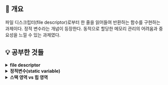 ## 📘 개요

파일 디스크립터(file descriptor)로부터 한 줄을 읽어들여 반환하는 함수를 구현하는 과제이다. 정적 변수라는 개념이 등장한다. 동적으로 할당한 메모리 관리의 어려움과 중요성을 느낄 수 있는 과제였다.

## 💡 공부한 것들

<details>
<summary><b>file descriptor</b></summary>
 
 - 파일 디스크립터는 프로세스에서 열린 파일의 목록을 관리하는 테이블(file descriptor table)의 인덱스로 파일 디스크립터를 이용해 해당 파일의 주소를 참조하여 접근할 수 있다.
 - File descriptor table은 PCB(Process Control Block)에 저장된다.
 - 파일 디스크립터는 0 이상의 정수값을 가지며 0은 표준 입력, 1은 표준 출력, 2는 표준 에러로 기본적으로 할당된다.
 - 따라서 프로세스에서 파일을 열거나 생성하면 3번부터 차례대로 할당받게 된다.
 > 참고: [get_next_line](https://80000coding.oopy.io/4d3eba5f-5d2d-4bec-b0a2-fa058d67c643#56d19da82b7847a89d0eca867a9a2484)
<br>
</details>

<details>
<summary><b>정적변수(static variable)</b></summary>

 - 정적변수는 전역변수처럼 프로그램이 시작될때 메모리에 생성되고 프로그램이 종료될때 소멸되는 변수이다.
 - 이때 초기값이 있으면 Data 영역에 생성되고 초기값이 없으면 BSS 영역에 생성되어 초기값으로 0이 들어간다고 한다.
 - 정적변수는 다시 정적 지역변수와 정적 전역변수로 나뉘는데 정적 지역변수는 함수의 중괄호 안에서만 사용할 수 있고 정적 전역변수는 해당 소스파일 내부에서만 사용할 수 있다.
 > 따라서 전역변수처럼 extern 키워드를 이용해 외부 파일에서 참조하는 것이 불가능하다.
 - 정적 변수는 초기화가 한번만 진행되므로 함수의 실행이 끝나고 다시 함수를 호출해도 기존에 가지고 있던 값을 그대로 가지고 있다.
 > 참고: [c언어 정적변수, 지역변수, 전역변수 비교 (static, local, global)](https://code4human.tistory.com/128)
 - 이번 과제에서는 위와 같은 정적변수의 특성을 이용해 포인터 변수를 정적변수로 선언하여 사용한다. 그런데 주의할 점이 있다.
 - 아래와 같이 포인터 변수에 동적으로 할당받은 메모리 주소를 대입하면 함수를 다시 호출했을 때 포인터 변수에 주소값이 남아있고 문자열을 출력한 결과도 동일하다.
 ```c
 #include <stdlib.h>
 #include <stdio.h>

 void test(void)
 {
	 static char *ptr;

	 if (!ptr)
	 {
		 ptr = (char *)malloc(sizeof(char) * 3);
		 ptr[0] = '4';
		 ptr[1] = '2';
		 ptr[2] = '\0';
	 }
	 printf("%p: %s\n", ptr, ptr);
 }

 void test2(void)
 {
	 char str[3] = "17";
 }

 int main(void)
 {
	 test();
	 test2();
	 test();
	 return (0);
 }
 ```
 > 실행 결과
 <img width="392" alt="get_next_line_1" src="https://user-images.githubusercontent.com/97381683/230557111-6f644c02-f04a-4498-8e19-cdf46159194e.png">
 
 그러나 아래와 같이 포인터 변수에 정적 배열의 주소를 대입하고 함수를 다시 호출하면 포인터 변수의 주소값은 그대로지만 문자열을 출력했을 때의 결과가 달라진 것을 확인할 수 있다.
 ```c
 #include <stdio.h>

 void test(void)
 {
	 char str[3];
	 static char *ptr;

	 if (!ptr)
	 {
		 ptr = str;
		 ptr[0] = '4';
		 ptr[1] = '2';
		 ptr[2] = '\0';
	 }
	 printf("%p: %s\n", ptr, ptr);
 }

 void test2(void)
 {
	 char str[3] = "17";
 }

 int main(void)
 {
	 test();
	 test2();
	 test();
	 return (0);
 }
 ```
 > 실행 결과
 <img width="348" alt="get_next_line_2" src="https://user-images.githubusercontent.com/97381683/230560023-06691abc-2f33-4881-b3cd-4e4c1970df7b.png">
 
 > <b>💡 포인터 변수는 정적변수로 선언했으므로 가지고 있는 주소가 유지되지만 스택 영역에 생성된 함수의 지역변수는 함수 실행이 끝나면 메모리가 반환된다.<br>따라서 다른 함수를 호출할 때 해당 주소에 다른 값이 덮어씌워질 수 있는 것이다.<br>반면 힙 영역에 동적으로 할당된 변수는 명시적으로 동적 할당을 해제해주지 않는 이상 수명이 유지되므로 주소값을 가지고 있으면 다시 접근할 수 있다.<br>따라서 포인터 변수를 정적변수로 선언할때는 배열이나 구조체를 동적으로 할당해야 한다.</b>
<br>
</details>

<details>
<summary><b>스택 영역 vs 힙 영역</b></summary>

 - 과제를 하면서 처음에는 버퍼를 정적 배열로 만들어 사용하였는데 동기에게 정적 배열을 사용하면 버퍼 크기가 커질때 에러가 발생할 수 있다는 말을 들었고 실제로 그런 것을 확인하였다.
 - 아래의 코드를 실행하면 컴파일은 되지만 segmentation fault가 발생했다.
 ```c
 #define ARR_SIZE 9000000

 int main(void)
 {
	 char arr[ARR_SIZE];

	 arr[0] = 0;
	 return (0);
 }

  int main(void)
  {
	  test(0);
	  return (0);
  }
 ```
 > 실행 결과
 <img width="579" alt="get_next_line_3" src="https://user-images.githubusercontent.com/97381683/230561149-c442fe1b-8d95-4350-a9a9-e1de61ae5bd5.png">
 
 - 환경마다 다르겠지만 클러스터의 아이맥에서는 약 8000000을 넘어서면 에러가 발생했다.
 - 물론 동적 할당을 사용해도 버퍼 크기가 매우 커지면 에러가 발생했지만 정적 배열에 비해 상대적으로 매우 큰 크기까지 할당할 수 있었다.
 - 스택 영역에 할당할 수 있는 크기에 비해 힙 영역에 할당할 수 있는 크기가 더 큰 이유는 무엇일까?
 > <b>💡 가상 메모리에서의 총 스택 할당 크기는 기본값으로 지정되어 있으며 윈도우에서는 1MB, 리눅스에서는 8MB라고 한다.<br>기본값을 더 크게 하는것도 가능하지만 스택 크기가 커지면 그만큼 생성할 수 있는 스레드의 수가 줄어든다고 한다.<br>힙 공간도 가상 메모리에서의 초기 할당 크기가 정해져 있지만 그 이상의 공간이 필요하다면 가용한 물리적 메모리 크기 내에서 늘어난다고 한다.<br>따라서 배열 등 크기가 큰 객체는 힙 영역에 동적으로 할당하는 것이 좋을것 같다.</b>
<br>
</details>
